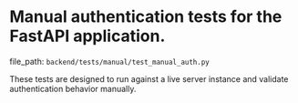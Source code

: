 # Manual authentication tests for the FastAPI application.

  file_path: `backend/tests/manual/test_manual_auth.py`

These tests are designed to run against a live server instance
and validate authentication behavior manually.
